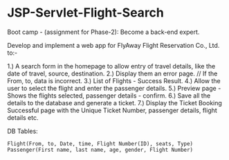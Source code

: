 # JSP-Servlet-Flight-Search
Boot camp - (assignment for Phase-2): Become a back-end expert.

Develop and implement a web app for FlyAway Flight Reservation Co., Ltd. to:-

1.)  A search form in the homepage to allow entry of travel details, like the date of travel, source, destination.
2.)  Display them an error page. // If the From, to, data is incorrect.
3.)  List of Flights - Success Result.
4.)  Allow the user to select the flight and enter the passenger details.
5.)  Preview page - Shows the flights selected, passenger details - confirm.
6.)  Save all the details to the database and generate a ticket.
7.)  Display the Ticket Booking Successful page with the Unique Ticket Number, passenger details, flight details etc.

DB Tables: 

	Flight(From, to, Date, time, Flight Number(ID), seats, Type)
	Passenger(First name, last name, age, gender, Flight Number)
